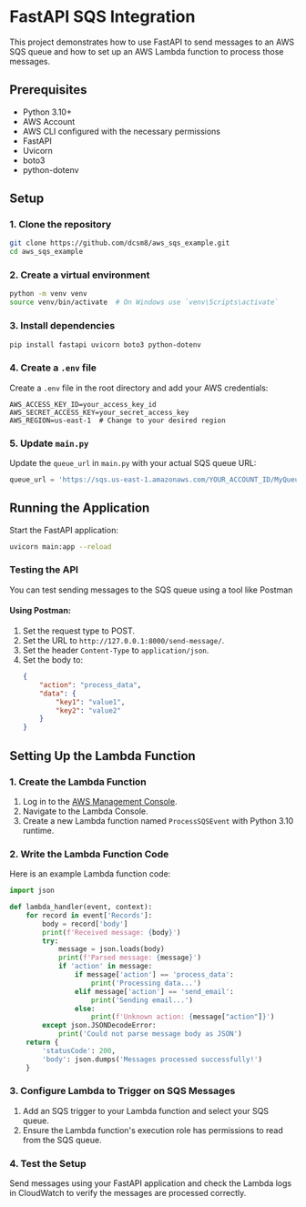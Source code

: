 # FastAPI SQS Integration

This project demonstrates how to use FastAPI to send messages to an AWS SQS queue and how to set up an AWS Lambda function to process those messages.

## Prerequisites

- Python 3.10+
- AWS Account
- AWS CLI configured with the necessary permissions
- FastAPI
- Uvicorn
- boto3
- python-dotenv

## Setup

### 1. Clone the repository

```sh
git clone https://github.com/dcsm8/aws_sqs_example.git
cd aws_sqs_example
```

### 2. Create a virtual environment

```sh
python -m venv venv
source venv/bin/activate  # On Windows use `venv\Scripts\activate`
```

### 3. Install dependencies

```sh
pip install fastapi uvicorn boto3 python-dotenv
```

### 4. Create a `.env` file

Create a `.env` file in the root directory and add your AWS credentials:

```plaintext
AWS_ACCESS_KEY_ID=your_access_key_id
AWS_SECRET_ACCESS_KEY=your_secret_access_key
AWS_REGION=us-east-1  # Change to your desired region
```

### 5. Update `main.py`

Update the `queue_url` in `main.py` with your actual SQS queue URL:

```python
queue_url = 'https://sqs.us-east-1.amazonaws.com/YOUR_ACCOUNT_ID/MyQueue'  # Replace with your Queue URL
```

## Running the Application

Start the FastAPI application:

```sh
uvicorn main:app --reload
```

### Testing the API

You can test sending messages to the SQS queue using a tool like Postman

#### Using Postman:

1. Set the request type to POST.
2. Set the URL to `http://127.0.0.1:8000/send-message/`.
3. Set the header `Content-Type` to `application/json`.
4. Set the body to:
    ```json
    {
        "action": "process_data",
        "data": {
            "key1": "value1",
            "key2": "value2"
        }
    }
    ```

## Setting Up the Lambda Function

### 1. Create the Lambda Function

1. Log in to the [AWS Management Console](https://aws.amazon.com/console/).
2. Navigate to the Lambda Console.
3. Create a new Lambda function named `ProcessSQSEvent` with Python 3.10 runtime.

### 2. Write the Lambda Function Code

Here is an example Lambda function code:

```python
import json

def lambda_handler(event, context):
    for record in event['Records']:
        body = record['body']
        print(f'Received message: {body}')
        try:
            message = json.loads(body)
            print(f'Parsed message: {message}')
            if 'action' in message:
                if message['action'] == 'process_data':
                    print('Processing data...')
                elif message['action'] == 'send_email':
                    print('Sending email...')
                else:
                    print(f'Unknown action: {message["action"]}')
        except json.JSONDecodeError:
            print('Could not parse message body as JSON')
    return {
        'statusCode': 200,
        'body': json.dumps('Messages processed successfully!')
    }
```

### 3. Configure Lambda to Trigger on SQS Messages

1. Add an SQS trigger to your Lambda function and select your SQS queue.
2. Ensure the Lambda function's execution role has permissions to read from the SQS queue. 

### 4. Test the Setup

Send messages using your FastAPI application and check the Lambda logs in CloudWatch to verify the messages are processed correctly.